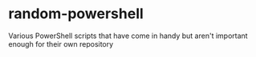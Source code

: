 # random-powershell
Various PowerShell scripts that have come in handy but aren't important enough for their own repository
